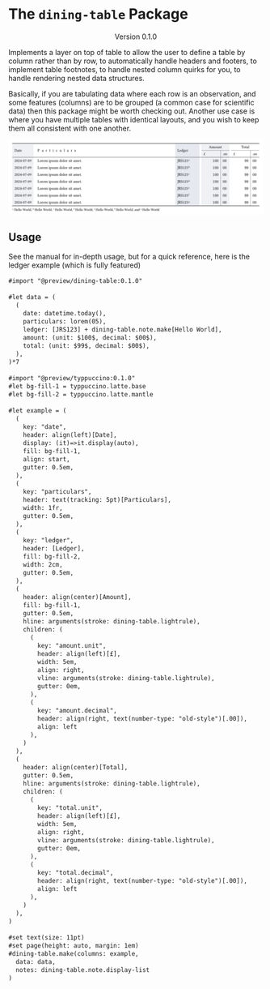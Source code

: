 # The `dining-table` Package
<div align="center">Version 0.1.0</div>

Implements a layer on top of table to allow the user to define a table by column rather than by row, to automatically handle headers and footers, to implement table footnotes, to handle nested column quirks for you, to handle rendering nested data structures.

Basically, if you are tabulating data where each row is an observation, and some features (columns) are to be grouped (a common case for scientific data) then this package might be worth checking out. Another use case is where you have multiple tables with identical layouts, and you wish to keep them all consistent with one another.

<img alt="Light" src="./examples/ledger.png">

## Usage

See the manual for in-depth usage, but for a quick reference, here is the ledger example (which is fully featured)

```typ
#import "@preview/dining-table:0.1.0"

#let data = (
  (
    date: datetime.today(),
    particulars: lorem(05),
    ledger: [JRS123] + dining-table.note.make[Hello World],
    amount: (unit: $100$, decimal: $00$),
    total: (unit: $99$, decimal: $00$),
  ),
)*7 

#import "@preview/typpuccino:0.1.0"
#let bg-fill-1 = typpuccino.latte.base
#let bg-fill-2 = typpuccino.latte.mantle

#let example = (
  (
    key: "date",
    header: align(left)[Date],
    display: (it)=>it.display(auto),
    fill: bg-fill-1,
    align: start,
    gutter: 0.5em,
  ),
  (
    key: "particulars",
    header: text(tracking: 5pt)[Particulars],
    width: 1fr,
    gutter: 0.5em,
  ),
  (
    key: "ledger",
    header: [Ledger],
    fill: bg-fill-2,
    width: 2cm,
    gutter: 0.5em,
  ),
  (
    header: align(center)[Amount],
    fill: bg-fill-1,
    gutter: 0.5em,
    hline: arguments(stroke: dining-table.lightrule),
    children: (
      (
        key: "amount.unit", 
        header: align(left)[£], 
        width: 5em, 
        align: right,
        vline: arguments(stroke: dining-table.lightrule),
        gutter: 0em,
      ),
      (
        key: "amount.decimal",
        header: align(right, text(number-type: "old-style")[.00]), 
        align: left
      ),
    )
  ),
  (
    header: align(center)[Total],
    gutter: 0.5em,
    hline: arguments(stroke: dining-table.lightrule),
    children: (
      (
        key: "total.unit", 
        header: align(left)[£], 
        width: 5em, 
        align: right,
        vline: arguments(stroke: dining-table.lightrule),
        gutter: 0em,
      ),
      (
        key: "total.decimal",
        header: align(right, text(number-type: "old-style")[.00]), 
        align: left
      ),
    )
  ),
)

#set text(size: 11pt)
#set page(height: auto, margin: 1em)
#dining-table.make(columns: example, 
  data: data, 
  notes: dining-table.note.display-list
)
```
